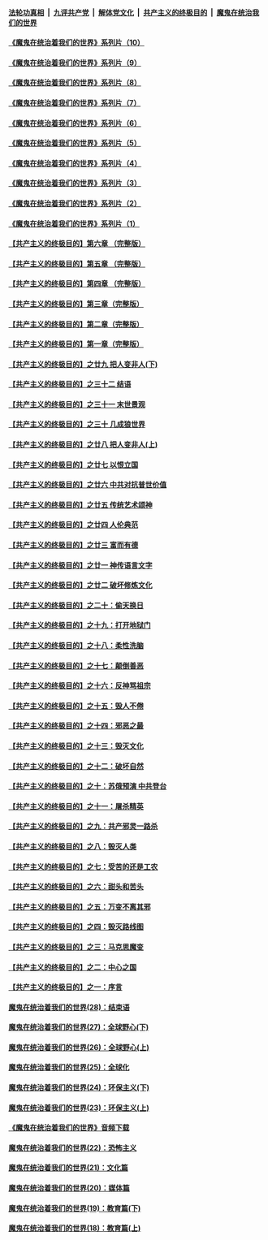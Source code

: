 ####  [法轮功真相](../../../../basic/blob/master/README.md?t=08191603) &nbsp;|&nbsp; [九评共产党](../../../../9ping.md/blob/master/README.md?t=08191603) &nbsp;|&nbsp; [解体党文化](../../../../jtdwh.md/blob/master/README.md?t=08191603)  &nbsp;|&nbsp; [共产主义的终极目的](../../../../gczydzjmd.md/blob/master/README.md?t=08191603) &nbsp;|&nbsp; [魔鬼在统治我们的世界](../../../../mgztzwmdsj.md/blob/master/README.md?t=08191603) 

#### [《魔鬼在统治着我们的世界》系列片（10）](../pages/nsc422/n12292670.md?t=08191603) 

#### [《魔鬼在统治着我们的世界》系列片（9）](../pages/nsc422/n12290859.md?t=08191603) 

#### [《魔鬼在统治着我们的世界》系列片（8）](../pages/nsc422/n12287445.md?t=08191603) 

#### [《魔鬼在统治着我们的世界》系列片（7）](../pages/nsc422/n12283425.md?t=08191603) 

#### [《魔鬼在统治着我们的世界》系列片（6）](../pages/nsc422/n12282314.md?t=08191603) 

#### [《魔鬼在统治着我们的世界》系列片（5）](../pages/nsc422/n12281419.md?t=08191603) 

#### [《魔鬼在统治着我们的世界》系列片（4）](../pages/nsc422/n12274024.md?t=08191603) 

#### [《魔鬼在统治着我们的世界》系列片（3）](../pages/nsc422/n12271322.md?t=08191603) 

#### [《魔鬼在统治着我们的世界》系列片（2）](../pages/nsc422/n12269049.md?t=08191603) 

#### [《魔鬼在统治着我们的世界》系列片（1）](../pages/nsc422/n12267575.md?t=08191603) 

#### [【共产主义的终极目的】第六章 （完整版）](../pages/nsc422/n11428913.md?t=08191603) 

#### [【共产主义的终极目的】第五章 （完整版）](../pages/nsc422/n11428912.md?t=08191603) 

#### [【共产主义的终极目的】第四章 （完整版）](../pages/nsc422/n11428907.md?t=08191603) 

#### [【共产主义的终极目的】第三章（完整版）](../pages/nsc422/n11428848.md?t=08191603) 

#### [【共产主义的终极目的】第二章（完整版）](../pages/nsc422/n11428831.md?t=08191603) 

#### [【共产主义的终极目的】第一章（完整版）](../pages/nsc422/n11417651.md?t=08191603) 

#### [【共产主义的终极目的】之廿九 把人变非人(下)](../pages/nsc422/n11344140.md?t=08191603) 

#### [【共产主义的终极目的】之三十二 结语](../pages/nsc422/n11360535.md?t=08191603) 

#### [【共产主义的终极目的】之三十一 末世景观](../pages/nsc422/n11351129.md?t=08191603) 

#### [【共产主义的终极目的】之三十 几成狼世界](../pages/nsc422/n11348280.md?t=08191603) 

#### [【共产主义的终极目的】之廿八 把人变非人(上)](../pages/nsc422/n11340492.md?t=08191603) 

#### [【共产主义的终极目的】之廿七 以恨立国](../pages/nsc422/n11336944.md?t=08191603) 

#### [【共产主义的终极目的】之廿六 中共对抗普世价值](../pages/nsc422/n11324785.md?t=08191603) 

#### [【共产主义的终极目的】之廿五 传统艺术颂神](../pages/nsc422/n11296396.md?t=08191603) 

#### [【共产主义的终极目的】之廿四 人伦典范](../pages/nsc422/n11296397.md?t=08191603) 

#### [【共产主义的终极目的】之廿三 富而有德](../pages/nsc422/n11283598.md?t=08191603) 

#### [【共产主义的终极目的】之廿一 神传语言文字](../pages/nsc422/n11263265.md?t=08191603) 

#### [【共产主义的终极目的】之廿二 破坏修炼文化](../pages/nsc422/n11245728.md?t=08191603) 

#### [【共产主义的终极目的】之二十：偷天换日](../pages/nsc422/n11238846.md?t=08191603) 

#### [【共产主义的终极目的】之十九：打开地狱门](../pages/nsc422/n11206376.md?t=08191603) 

#### [【共产主义的终极目的】之十八：柔性洗脑](../pages/nsc422/n11199994.md?t=08191603) 

#### [【共产主义的终极目的】之十七：颠倒善恶](../pages/nsc422/n11179782.md?t=08191603) 

#### [【共产主义的终极目的】之十六：反神骂祖宗](../pages/nsc422/n11166798.md?t=08191603) 

#### [【共产主义的终极目的】之十五：毁人不倦](../pages/nsc422/n11166792.md?t=08191603) 

#### [【共产主义的终极目的】之十四：邪恶之最](../pages/nsc422/n11150249.md?t=08191603) 

#### [【共产主义的终极目的】之十三：毁灭文化](../pages/nsc422/n11135227.md?t=08191603) 

#### [【共产主义的终极目的】之十二：破坏自然](../pages/nsc422/n11135214.md?t=08191603) 

#### [【共产主义的终极目的】之十：苏俄预演 中共登台](../pages/nsc422/n11118424.md?t=08191603) 

#### [【共产主义的终极目的】之十一：屠杀精英](../pages/nsc422/n11118442.md?t=08191603) 

#### [【共产主义的终极目的】之九：共产邪灵一路杀](../pages/nsc422/n11114139.md?t=08191603) 

#### [【共产主义的终极目的】之八：毁灭人类](../pages/nsc422/n11108503.md?t=08191603) 

#### [【共产主义的终极目的】之七：受苦的还是工农](../pages/nsc422/n11101809.md?t=08191603) 

#### [【共产主义的终极目的】之六：甜头和苦头](../pages/nsc422/n11096971.md?t=08191603) 

#### [【共产主义的终极目的】之五：万变不离其邪](../pages/nsc422/n11091285.md?t=08191603) 

#### [【共产主义的终极目的】之四：毁灭路线图](../pages/nsc422/n11086284.md?t=08191603) 

#### [【共产主义的终极目的】之三：马克思魔变](../pages/nsc422/n11061941.md?t=08191603) 

#### [【共产主义的终极目的】之二：中心之国](../pages/nsc422/n11047728.md?t=08191603) 

#### [【共产主义的终极目的】之一：序言](../pages/nsc422/n11086077.md?t=08191603) 

#### [魔鬼在统治着我们的世界(28)：结束语](../pages/nsc422/n10936246.md?t=08191603) 

#### [魔鬼在统治着我们的世界(27)：全球野心(下)](../pages/nsc422/n10928319.md?t=08191603) 

#### [魔鬼在统治着我们的世界(26)：全球野心(上)](../pages/nsc422/n10900318.md?t=08191603) 

#### [魔鬼在统治着我们的世界(25)：全球化](../pages/nsc422/n10788205.md?t=08191603) 

#### [魔鬼在统治着我们的世界(24)：环保主义(下)](../pages/nsc422/n10695307.md?t=08191603) 

#### [魔鬼在统治着我们的世界(23)：环保主义(上)](../pages/nsc422/n10688613.md?t=08191603) 

#### [《魔鬼在统治着我们的世界》音频下载](../pages/nsc422/n10635553.md?t=08191603) 

#### [魔鬼在统治着我们的世界(22)：恐怖主义](../pages/nsc422/n10614727.md?t=08191603) 

#### [魔鬼在统治着我们的世界(21)：文化篇](../pages/nsc422/n10597706.md?t=08191603) 

#### [魔鬼在统治着我们的世界(20)：媒体篇](../pages/nsc422/n10586579.md?t=08191603) 

#### [魔鬼在统治着我们的世界(19)：教育篇(下)](../pages/nsc422/n10564808.md?t=08191603) 

#### [魔鬼在统治着我们的世界(18)：教育篇(上)](../pages/nsc422/n10526970.md?t=08191603) 

